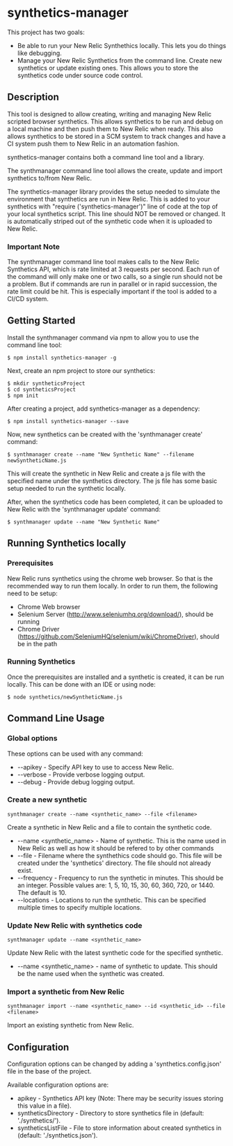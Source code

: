 # synthetics-manager

This project has two goals:

* Be able to run your New Relic Synthethics locally. This lets you do things like debugging.
* Manage your New Relic Synthetics from the command line. Create new synthetics or update existing ones. This allows you to store the synthetics code under source code control.

## Description

This tool is designed to allow creating, writing and managing New Relic scripted browser synthetics. This allows synthetics to be run and debug on a local machine and then push them to New Relic when ready. This also allows synthetics to be stored in a SCM system to track changes and have a CI system push them to New Relic in an automation fashion.

synthetics-manager contains both a command line tool and a library. 

The synthmanager command line tool allows the create, update and import synthetics to/from New Relic. 

The synthetics-manager library provides the setup needed to simulate the environment that synthetics are run in New Relic. This is added to your synthetics with "require ('synthetics-manager')" line of code at the top of your local synthetics script. This line should NOT be removed or changed. It is automatically striped out of the synthetic code when it is uploaded to New Relic.

### Important Note

The synthmanager command line tool makes calls to the New Relic Synthetics API, which is rate limited at 3 requests per second. Each run of the command will only make one or two calls, so a single run should not be a problem. But if commands are run in parallel or in rapid succession, the rate limit could be hit. This is especially important if the tool is added to a CI/CD system.

## Getting Started

Install the synthmanager command via npm to allow you to use the command line tool:
```
$ npm install synthetics-manager -g
```

Next, create an npm project to store our synthetics:
```
$ mkdir syntheticsProject
$ cd syntheticsProject
$ npm init
```

After creating a project, add synthetics-manager as a dependency:
```
$ npm install synthetics-manager --save
```

Now, new synthetics can be created with the 'synthmanager create' command:
```
$ synthmanager create --name "New Synthetic Name" --filename newSyntheticName.js
```

This will create the synthetic in New Relic and create a js file with the specified name under the synthetics directory. The js file has some basic setup needed to run the synthetic locally.

After, when the synthetics code has been completed, it can be uploaded to New Relic with the 'synthmanager update' command: 
```
$ synthmanager update --name "New Synthetic Name"
```

## Running Synthetics locally

### Prerequisites

New Relic runs synthetics using the chrome web browser. So that is the recommended way to run them locally. In order to run them, the following need to be setup:

* Chrome Web browser
* Selenium Server (http://www.seleniumhq.org/download/), should be running
* Chrome Driver (https://github.com/SeleniumHQ/selenium/wiki/ChromeDriver), should be in the path

### Running Synthetics

Once the prerequisites are installed and a synthetic is created, it can be run locally. This can be done with an IDE or using node:
```
$ node synthetics/newSyntheticName.js
```

## Command Line Usage

### Global options

These options can be used with any command:

* --apikey - Specify API key to use to access New Relic.
* --verbose - Provide verbose logging output.
* --debug - Provide debug logging output.

### Create a new synthetic

```
synthmanager create --name <synthetic_name> --file <filename>
```

Create a synthetic in New Relic and a file to contain the synthetic code.

* --name <synthetic_name> - Name of synthetic. This is the name used in New Relic as well as how it should be refered to by other commands
* --file <filename> - Filename where the synthethics code should go. This file will be created under the 'synthetics' directory. The file should not already exist.
* --frequency <frequency> - Frequency to run the synthetic in minutes. This should be an integer. Possible values are:  1, 5, 10, 15, 30, 60, 360, 720, or 1440. The default is 10.
* --locations <location> - Locations to run the synthetic. This can be specified multiple times to specify multiple locations.


### Update New Relic with synthetics code

```
synthmanager update --name <synthetic_name>
```

Update New Relic with the latest synthetic code for the specified synthetic.

* --name <synthetic_name> - name of synthetic to update. This should be the name used when the synthetic was created.


### Import a synthetic from New Relic

```
synthmanager import --name <synthetic_name> --id <synthetic_id> --file <filename>
```

Import an existing synthetic from New Relic.


## Configuration

Configuration options can be changed by adding a 'synthetics.config.json' file in the base of the project. 

Available configuration options are:

* apikey - Synthetics API key (Note: There may be security issues storing this value in a file).
* syntheticsDirectory - Directory to store synthetics file in (default: './synthetics/').
* syntheticsListFile - File to store information about created synthetics in (default: './synthetics.json').
